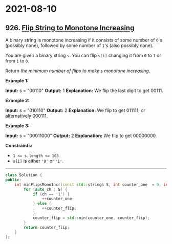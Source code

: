# 2021-08-10

## 926. [Flip String to Monotone Increasing](https://leetcode.com/problems/flip-string-to-monotone-increasing/)

A binary string is monotone increasing if it consists of some number of `0`'s (possibly none), followed by some number of `1`'s (also possibly none).

You are given a binary string `s`. You can flip `s[i]` changing it from `0` to `1` or from `1` to `0`.

Return _the minimum number of flips to make_ `s` _monotone increasing_.

**Example 1:**

**Input:** s = "00110"
**Output:** 1
**Explanation:** We flip the last digit to get 00111.

**Example 2:**

**Input:** s = "010110"
**Output:** 2
**Explanation:** We flip to get 011111, or alternatively 000111.

**Example 3:**

**Input:** s = "00011000"
**Output:** 2
**Explanation:** We flip to get 00000000.

**Constraints:**

- `1 <= s.length <= 105`
- `s[i]` is either `'0'` or `'1'`.

---

```c++
class Solution {
public:
    int minFlipsMonoIncr(const std::string& S, int counter_one  = 0, int counter_flip = 0) {
        for (auto ch : S) {
            if (ch == '1') {
                ++counter_one;
            } else {
                ++counter_flip;
            }
            counter_flip = std::min(counter_one, counter_flip);
        }
        return counter_flip;
    }
};
```
